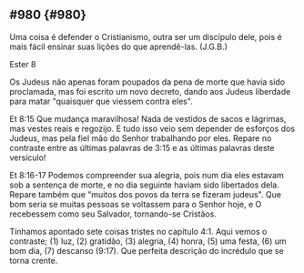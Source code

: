 ## #980 {#980}

Uma coisa é defender o Cristianismo, outra ser um discípulo dele, pois é mais fácil ensinar suas lições do que aprendê-las. (J.G.B.)

Ester 8

Os Judeus não apenas foram poupados da pena de morte que havia sido proclamada, mas foi escrito um novo decreto, dando aos Judeus liberdade para matar &quot;quaisquer que viessem contra eles&quot;.

Et 8:15 Que mudança maravilhosa! Nada de vestidos de sacos e lágrimas, mas vestes reais e regozijo. E tudo isso veio sem depender de esforços dos Judeus, mas pela fiel mão do Senhor trabalhando por eles. Repare no contraste entre as últimas palavras de 3:15 e as últimas palavras deste versículo!

Et 8:16-17 Podemos compreender sua alegria, pois num dia eles estavam sob a sentença de morte, e no dia seguinte haviam sido libertados dela. Repare também que &quot;muitos dos povos da terra se fizeram judeus&quot;. Que bom seria se muitas pessoas se voltassem para o Senhor hoje, e O recebessem como seu Salvador, tornando-se Cristãos.

Tínhamos apontado sete coisas tristes no capítulo 4:1\. Aqui vemos o contraste; (1) luz, (2) gratidão, (3) alegria, (4) honra, (5) uma festa, (6) um bom dia, (7) descanso (9:17). Que perfeita descrição do incrédulo que se torna crente.